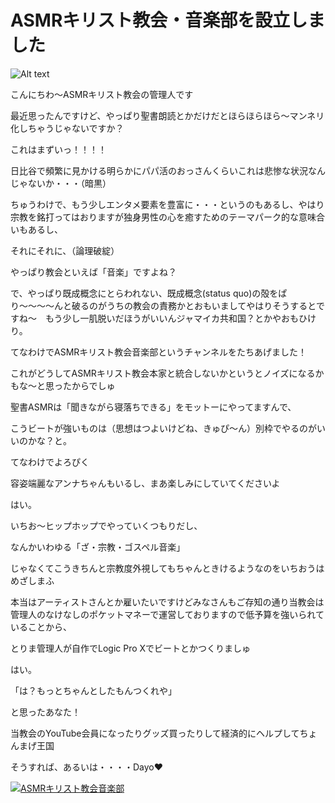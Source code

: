 # ASMRキリスト教会・音楽部を設立しました

![Alt text](/static/images/blog/202410201249.jpg)

こんにちわ〜ASMRキリスト教会の管理人です

最近思ったんですけど、やっぱり聖書朗読とかだけだとほらほらほら〜マンネリ化しちゃうじゃないですか？

これはまずいっ！！！！

日比谷で頻繁に見かける明らかにパパ活のおっさんくらいこれは悲惨な状況なんじゃないか・・・（暗黒）

ちゅうわけで、もう少しエンタメ要素を豊富に・・・というのもあるし、やはり宗教を銘打ってはおりますが独身男性の心を癒すためのテーマパーク的な意味合いもあるし、

それにそれに、（論理破綻）

やっぱり教会といえば「音楽」ですよね？

で、やっぱり既成概念にとらわれない、既成概念(status quo)の殻をぱり〜〜〜〜んと破るのがうちの教会の責務かとおもいましてやはりそうするとですね〜　もう少し一肌脱いだほうがいいんジャマイカ共和国？とかやおもひけり。

てなわけでASMRキリスト教会音楽部というチャンネルをたちあげました！

これがどうしてASMRキリスト教会本家と統合しないかというとノイズになるかもな〜と思ったからでしゅ

聖書ASMRは「聞きながら寝落ちできる」をモットーにやってますんで、

こうビートが強いものは（思想はつよいけどね、きゅぴ〜ん）別枠でやるのがいいのかな？と。

てなわけでよろぴく

容姿端麗なアンナちゃんもいるし、まあ楽しみにしていてくださいよ

はい。

いちお〜ヒップホップでやっていくつもりだし、

なんかいわゆる「ざ・宗教・ゴスペル音楽」

じゃなくてこうきちんと宗教度外視してもちゃんときけるようなのをいちおうはめざしまふ

本当はアーティストさんとか雇いたいですけどみなさんもご存知の通り当教会は管理人のなけなしのポケットマネーで運営しておりますので低予算を強いられていることから、

とりま管理人が自作でLogic Pro Xでビートとかつくりましゅ

はい。


「は？もっとちゃんとしたもんつくれや」

と思ったあなた！

当教会のYouTube会員になったりグッズ買ったりして経済的にヘルプしてちょんまげ王国

そうすれば、あるいは・・・・Dayo❤️

[![ASMRキリスト教会音楽部](https://img.youtube.com/vi/N0lt_ZqUZk4/0.jpg)](https://www.youtube.com/watch?v=N0lt_ZqUZk4)
